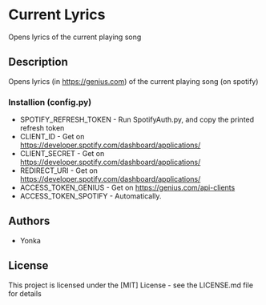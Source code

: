 # Current Lyrics

Opens lyrics of the current playing song

## Description

Opens lyrics (in https://genius.com) of the current playing song (on spotify)

### Installion (config.py)
* SPOTIFY_REFRESH_TOKEN - Run SpotifyAuth.py, and copy the printed refresh token 
* CLIENT_ID - Get on https://developer.spotify.com/dashboard/applications/
* CLIENT_SECRET - Get on https://developer.spotify.com/dashboard/applications/
* REDIRECT_URI - Get on https://developer.spotify.com/dashboard/applications/
* ACCESS_TOKEN_GENIUS - Get on https://genius.com/api-clients
* ACCESS_TOKEN_SPOTIFY - Automatically.

## Authors

* Yonka

## License

This project is licensed under the [MIT] License - see the LICENSE.md file for details
